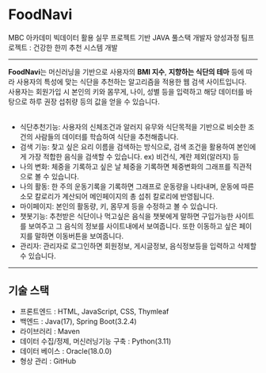 # FoodNavi
MBC 아카데미 빅데이터 활용 실무 프로젝트 기반 JAVA 풀스택 개발자 양성과정 팀프로젝트 : 건강한 한끼 추천 시스템 개발
<hr>
<span style='color🌲'><strong>FoodNavi</strong></span>는 머신러닝을 기반으로 사용자의 <strong>BMI 지수</strong>, <strong>지향하는 식단의 테마</strong> 등에 따라 사용자의 특성에 맞는 식단을 추천하는 알고리즘을 적용한 웹 검색 사이트입니다.<br>
사용자는 회원가입 시 본인의 키와 몸무게, 나이, 성별 등을 입력하고 해당 데이터를 바탕으로 하루 권장 섭취량 등의 값을 얻을 수 있습니다.<br><br>

<ul>
    <li>식단추천기능: 사용자의 신체조건과 알러지 유무와 식단목적을 기반으로 비슷한 조건의 사람들의 데이터를 학습하여 식단을 추천해줍니다.</li>
    <li>검색 기능: 찾고 싶은 요리 이름을 검색하는 방식으로, 검색 조건을 활용하여 본인에게 가장 적합한 음식을 검색할 수 있습니다. ex) 비건식, 계란 제외(알러지) 등</li>
    <li>나의 변화: 체중을 기록하고 싶은 날 체중을 기록하면 체중변화의 그래프를 직관적으로 볼 수 있습니다.</li>
    <li>나의 활동: 한 주의 운동기록을 기록하면 그래프로 운동량을 나타내며, 운동에 따른 소모 칼로리가 계산되어 메인페이지의 총 섭취 칼로리에 반영됩니다.</li>
    <li>마이페이지: 본인의 활동량, 키, 몸무게 등을 수정하고 볼 수 있습니다.</li>
    <li>챗봇기능: 추천받은 식단이나 먹고싶은 음식을 챗봇에게 말하면 구입가능한 사이트를 보여주고 그 음식의 정보를 사이트내에서 보여줍니다. 또한 이동하고 싶은 페이지를 말하면 이동버튼을 보여줍니다.</li>
    <li>관리자: 관리자로 로그인하면 회원정보, 게시글정보, 음식정보등을 입력하고 삭제할 수 있습니다.</li>
</ul>
<hr>

<h2>기술 스택</h2>
<ul>
    <li>프론트엔드 : HTML, JavaScript, CSS, Thymleaf</li>
    <li>백엔드 : Java(17), Spring Boot(3.2.4)</li>
    <li>라이브러리 : Maven </li>
    <li>데이터 수집/정제, 머신러닝기능 구축 : Python(3.11)</li>
    <li>데이터 베이스 : Oracle(18.0.0)</li>
    <li>형상 관리 : GitHub</li>
</ul>
